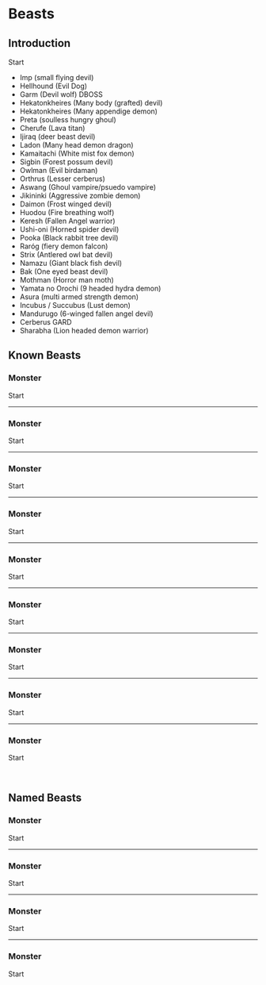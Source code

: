 # Beasts

## Introduction

Start

- Imp (small flying devil)
- Hellhound (Evil Dog)
- Garm (Devil wolf) DBOSS
- Hekatonkheires (Many body (grafted) devil)
- Hekatonkheires (Many appendige demon)
- Preta (soulless hungry ghoul)
- Cherufe (Lava titan)
- Ijiraq (deer beast devil)
- Ladon (Many head demon dragon)
- Kamaitachi (White mist fox demon)
- Sigbin (Forest possum devil)
- Owlman (Evil birdaman)
- Orthrus (Lesser cerberus)
- Aswang (Ghoul vampire/psuedo vampire)
- Jikininki (Aggressive zombie demon)
- Daimon (Frost winged devil)
- Huodou (Fire breathing wolf)
- Keresh (Fallen Angel warrior)
- Ushi-oni (Horned spider devil)
- Pooka (Black rabbit tree devil)
- Raróg (fiery demon falcon)
- Strix (Antlered owl bat devil)
- Namazu (Giant black fish devil)
- Bak (One eyed beast devil)
- Mothman (Horror man moth)
- Yamata no Orochi (9 headed hydra demon)
- Asura (multi armed strength demon)
- Incubus / Succubus (Lust demon)
- Mandurugo (6-winged fallen angel devil)
- Cerberus GARD
- Sharabha (Lion headed demon warrior)

## Known Beasts

### Monster
Start

---

### Monster
Start

---

### Monster
Start

---

### Monster
Start

---

### Monster
Start

---

### Monster
Start

---

### Monster
Start

---

### Monster
Start

---

### Monster
Start


<br/>


## Named Beasts


### Monster
Start

---

### Monster
Start

---

### Monster
Start

---

### Monster
Start